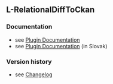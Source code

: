 L-RelationalDiffToCkan
----------

### Documentation

* see [Plugin Documentation](./doc/About.md)
* see [Plugin Documentation](./doc/About_sk.md) (in Slovak)

### Version history

* see [Changelog](./CHANGELOG.md)